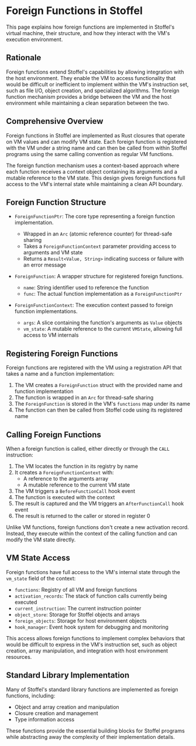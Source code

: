 # Foreign Functions in Stoffel

This page explains how foreign functions are implemented in Stoffel's virtual machine, their structure, and how they interact with the VM's execution environment.

## Rationale

Foreign functions extend Stoffel's capabilities by allowing integration with the host environment. They enable the VM to access functionality that would be difficult or inefficient to implement within the VM's instruction set, such as file I/O, object creation, and specialized algorithms. The foreign function mechanism provides a bridge between the VM and the host environment while maintaining a clean separation between the two.

## Comprehensive Overview

Foreign functions in Stoffel are implemented as Rust closures that operate on VM values and can modify VM state. Each foreign function is registered with the VM under a string name and can then be called from within Stoffel programs using the same calling convention as regular VM functions.

The foreign function mechanism uses a context-based approach where each function receives a context object containing its arguments and a mutable reference to the VM state. This design gives foreign functions full access to the VM's internal state while maintaining a clean API boundary.

## Foreign Function Structure

- `ForeignFunctionPtr`:
  The core type representing a foreign function implementation.
  - Wrapped in an `Arc` (atomic reference counter) for thread-safe sharing
  - Takes a `ForeignFunctionContext` parameter providing access to arguments and VM state
  - Returns a `Result<Value, String>` indicating success or failure with an error message

- `ForeignFunction`:
  A wrapper structure for registered foreign functions.
  - `name`: String identifier used to reference the function
  - `func`: The actual function implementation as a `ForeignFunctionPtr`

- `ForeignFunctionContext`:
  The execution context passed to foreign function implementations.
  - `args`: A slice containing the function's arguments as `Value` objects
  - `vm_state`: A mutable reference to the current `VMState`, allowing full access to VM internals

## Registering Foreign Functions

Foreign functions are registered with the VM using a registration API that takes a name and a function implementation:

1. The VM creates a `ForeignFunction` struct with the provided name and function implementation
2. The function is wrapped in an `Arc` for thread-safe sharing
3. The `ForeignFunction` is stored in the VM's `functions` map under its name
4. The function can then be called from Stoffel code using its registered name

## Calling Foreign Functions

When a foreign function is called, either directly or through the `CALL` instruction:

1. The VM locates the function in its registry by name
2. It creates a `ForeignFunctionContext` with:
   - A reference to the arguments array
   - A mutable reference to the current VM state
3. The VM triggers a `BeforeFunctionCall` hook event
4. The function is executed with the context
5. The result is captured and the VM triggers an `AfterFunctionCall` hook event
6. The result is returned to the caller or stored in register 0

Unlike VM functions, foreign functions don't create a new activation record. Instead, they execute within the context of the calling function and can modify the VM state directly.

## VM State Access

Foreign functions have full access to the VM's internal state through the `vm_state` field of the context:

- `functions`: Registry of all VM and foreign functions
- `activation_records`: The stack of function calls currently being executed
- `current_instruction`: The current instruction pointer
- `object_store`: Storage for Stoffel objects and arrays
- `foreign_objects`: Storage for host environment objects
- `hook_manager`: Event hook system for debugging and monitoring

This access allows foreign functions to implement complex behaviors that would be difficult to express in the VM's instruction set, such as object creation, array manipulation, and integration with host environment resources.

## Standard Library Implementation

Many of Stoffel's standard library functions are implemented as foreign functions, including:

- Object and array creation and manipulation
- Closure creation and management
- Type information access

These functions provide the essential building blocks for Stoffel programs while abstracting away the complexity of their implementation details.